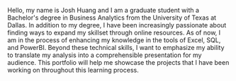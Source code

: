 Hello, my name is Josh Huang and I am a graduate student with a Bachelor's degree in Business Analytics from the University of Texas at Dallas. In addition to my degree, I have been increasingly passionate about finding ways to expand my skillset through online resources. As of now, I am in the process of enhancing my knowledge in the tools of Excel, SQL, and PowerBI. Beyond these technical skills, I want to emphasize my ability to translate my analysis into a comprehensible presentation for my audience. This portfolio will help me showcase the projects that I have been working on throughout this learning process. 
